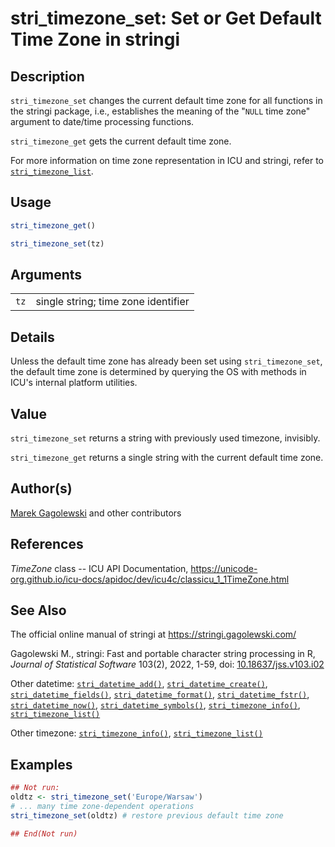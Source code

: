 # stri_timezone_set: Set or Get Default Time Zone in <span class="pkg">stringi</span>

## Description

`stri_timezone_set` changes the current default time zone for all functions in the <span class="pkg">stringi</span> package, i.e., establishes the meaning of the "`NULL` time zone" argument to date/time processing functions.

`stri_timezone_get` gets the current default time zone.

For more information on time zone representation in <span class="pkg">ICU</span> and <span class="pkg">stringi</span>, refer to [`stri_timezone_list`](stri_timezone_list.md).

## Usage

``` r
stri_timezone_get()

stri_timezone_set(tz)
```

## Arguments

|      |                                     |
|------|-------------------------------------|
| `tz` | single string; time zone identifier |

## Details

Unless the default time zone has already been set using `stri_timezone_set`, the default time zone is determined by querying the OS with methods in <span class="pkg">ICU</span>\'s internal platform utilities.

## Value

`stri_timezone_set` returns a string with previously used timezone, invisibly.

`stri_timezone_get` returns a single string with the current default time zone.

## Author(s)

[Marek Gagolewski](https://www.gagolewski.com/) and other contributors

## References

*TimeZone* class -- ICU API Documentation, <https://unicode-org.github.io/icu-docs/apidoc/dev/icu4c/classicu_1_1TimeZone.html>

## See Also

The official online manual of <span class="pkg">stringi</span> at <https://stringi.gagolewski.com/>

Gagolewski M., <span class="pkg">stringi</span>: Fast and portable character string processing in R, *Journal of Statistical Software* 103(2), 2022, 1-59, doi: [10.18637/jss.v103.i02](https://doi.org/10.18637/jss.v103.i02)

Other datetime: [`stri_datetime_add()`](stri_datetime_add.md), [`stri_datetime_create()`](stri_datetime_create.md), [`stri_datetime_fields()`](stri_datetime_fields.md), [`stri_datetime_format()`](stri_datetime_format.md), [`stri_datetime_fstr()`](stri_datetime_fstr.md), [`stri_datetime_now()`](stri_datetime_now.md), [`stri_datetime_symbols()`](stri_datetime_symbols.md), [`stri_timezone_info()`](stri_timezone_info.md), [`stri_timezone_list()`](stri_timezone_list.md)

Other timezone: [`stri_timezone_info()`](stri_timezone_info.md), [`stri_timezone_list()`](stri_timezone_list.md)

## Examples




```r
## Not run: 
oldtz <- stri_timezone_set('Europe/Warsaw')
# ... many time zone-dependent operations
stri_timezone_set(oldtz) # restore previous default time zone

## End(Not run)
```
